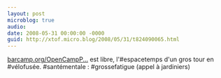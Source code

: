```yaml
---
layout: post
microblog: true
audio: 
date: 2008-05-31 00:00:00 -0000
guid: http://xtof.micro.blog/2008/05/31/t824090065.html
---
```

[barcamp.org/OpenCampP...](http://barcamp.org/OpenCampParis) est libre, l'#espacetemps d'un gros tour en #vélofusée. #santémentale : #grossefatigue (appel à jardiniers)
